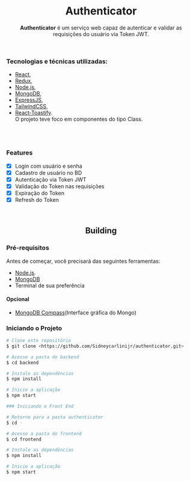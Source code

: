 <h1 align="center">Authenticator</h1>

<p align="center"><strong>Authenticator</strong> é um serviço web capaz de autenticar e validar as requisições do usuário via Token JWT.</p>

</br>

### Tecnologias e técnicas utilizadas: 
- [React](https://pt-br.reactjs.org/), 
- [Redux](https://redux.js.org/), 
- [Node.js](https://nodejs.org/en/), 
- [MongoDB](https://www.mongodb.com/), 
- [ExpressJS](https://expressjs.com/), 
- [TailwindCSS](https://tailwindcss.com/), 
- [React-Toastify](https://npm.io/package/react-toastify). </br>
O projeto teve foco em componentes do tipo Class.

</br></br>

### Features

- [x] Login com usuário e senha
- [x] Cadastro de usuário no BD
- [x] Autenticação via Token JWT
- [x] Validação do Token nas requisições
- [x] Expiração do Token
- [x] Refresh do Token

</br>

<h2 align="center">Building</h2>

### Pré-requisitos

Antes de começar, você precisará das seguintes ferramentas:
</br>
- [Node.js](https://nodejs.org/en/). 
- [MongoDB](https://www.mongodb.com/try/download/community)
- Terminal de sua preferência


<h4>Opcional</h4>

- [MongoDB Compass](https://www.mongodb.com/pt-br/products/compass)(Interface gráfica do Mongo)


### Iniciando o Projeto

```bash
# Clone este repositório
$ git clone <https://github.com/Sidneycarlinijr/authenticator.git>

# Acesse a pasta do backend
$ cd backend

# Instale as dependências
$ npm install

# Inicie a aplicação
$ npm start

### Iniciando o Front End

# Retorne para a pasta authenticator
$ cd -

# Acesse a pasta do frontend
$ cd frontend

# Instale as dependências
$ npm install

# Inicie a aplicação
$ npm start
